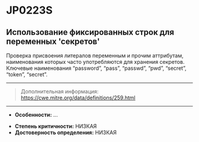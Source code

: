 # JP0223S
## Использование фиксированных строк для переменных 'секретов'

Проверка присвоения литералов переменным и прочим аттрибутам, наименования которых часто употребляются для
хранения секретов. Ключевые наименования “password”, “pass”, “passwd”, “pwd”, “secret”, “token”, “secret”.

---
> Дополнительная информация:
> <https://cwe.mitre.org/data/definitions/259.html>
---
* __Особенности:__ ...
<!---
NOTE!! CHANGE TO HIGH or MEDIUM FOR BOTH
НУЖНО ДОРАБОТАТЬ И ДОБАВИТЬ ПРОВЕРКУ ФП, И ДОПоЛНИТЬ ДОКУМЕНТАЦИЮ
-->
* __Степень критичности:__ НИЗКАЯ
* __Достоверность определения:__ НИЗКАЯ
